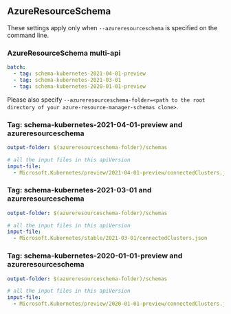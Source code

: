 ## AzureResourceSchema

These settings apply only when `--azureresourceschema` is specified on the command line.

### AzureResourceSchema multi-api

``` yaml $(azureresourceschema) && $(multiapi)
batch:
  - tag: schema-kubernetes-2021-04-01-preview
  - tag: schema-kubernetes-2021-03-01
  - tag: schema-kubernetes-2020-01-01-preview

```

Please also specify `--azureresourceschema-folder=<path to the root directory of your azure-resource-manager-schemas clone>`.

### Tag: schema-kubernetes-2021-04-01-preview and azureresourceschema

``` yaml $(tag) == 'schema-kubernetes-2021-04-01-preview' && $(azureresourceschema)
output-folder: $(azureresourceschema-folder)/schemas

# all the input files in this apiVersion
input-file:
  - Microsoft.Kubernetes/preview/2021-04-01-preview/connectedClusters.json

```

### Tag: schema-kubernetes-2021-03-01 and azureresourceschema

``` yaml $(tag) == 'schema-kubernetes-2021-03-01' && $(azureresourceschema)
output-folder: $(azureresourceschema-folder)/schemas

# all the input files in this apiVersion
input-file:
  - Microsoft.Kubernetes/stable/2021-03-01/connectedClusters.json

```

### Tag: schema-kubernetes-2020-01-01-preview and azureresourceschema

``` yaml $(tag) == 'schema-kubernetes-2020-01-01-preview' && $(azureresourceschema)
output-folder: $(azureresourceschema-folder)/schemas

# all the input files in this apiVersion
input-file:
  - Microsoft.Kubernetes/preview/2020-01-01-preview/connectedClusters.json

```
